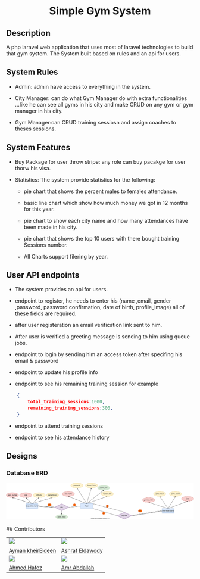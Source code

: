 <h1 align="center"> Simple Gym System </h1>

## Description

A php laravel web application that uses most  of laravel technologies to build that gym system. The System built based on rules and an api for users.

## System Rules

- Admin: admin have access to everything in the system.

- City Manager: can do what Gym Manager do with extra functionalities ...like he can see all gyms in his city and make CRUD on any gym or gym manager in his city.

- Gym Manager:can CRUD training sessiosn and assign coaches to theses sessions.

## System Features

- Buy Package for user throw stripe: any role can buy pacakge for user thorw his visa.

- Statistics: The system provide statistics for the following:

  - pie chart that shows the percent males to females attendance.

  - basic line chart which show how much money we got in 12 months for this year.

  - pie chart to show each city name and how many attendances have been made in his city.

  - pie chart that shows the top 10 users with there bought training Sessions number.

  - All Charts support filering by year.

## User API endpoints

- The system provides an api for users.

- endpoint to register, he needs to enter his (name
,email, gender ,password, password confirmation, date of birth,
profile_image) all of these fields are required.

- after user registeration an email verification link sent to him.

- After user is verified a greeting message is sending to him using queue jobs.

- endpoint to login  by sending him an access token after specifing his email & password

- endpoint to update his profile info

- endpoint to see his remaining training session for example

```json
    {
        total_training_sessions:1000,
        remaining_training_sessions:300,
    }
```

- endpoint to attend training sessions

- endpoint to see his attendance history

## Designs

### Database ERD

<p align="center">
       <img src="https://github.com/AymanxMohamed/Tick-Tac-Toe-Game/blob/main/00%20Project%20Materials/00%20Database/00%20ERD/TicTacToeERD-Final.drawio.svg" alt="Build Status">
</p>
## Contributors

<table>
  <tr>
    <td>
      <img src="https://avatars.githubusercontent.com/u/72627215?v=4"> </img>
    </td>
    <td>
      <img src="https://avatars.githubusercontent.com/u/40903913?v=4"></img>
    </td>
  </tr>
  <tr>
    <td>
      <a href="https://github.com/AymanxMohamed"> Ayman kheirEldeen </a>
    </td>
    <td>
      <a href="https://github.com/ashrafeldawody"> Ashraf Eldawody </a>
    </td>
  </tr>
   <tr>
    <td>
      <img src="https://avatars.githubusercontent.com/u/53107590?v=4"></img>
    </td>
    <td>
      <img src="https://avatars.githubusercontent.com/u/97948998?v=4"></img>
    </td>
  </tr>
  <tr>
    <td>
      <a href="https://github.com/AhmedHafez13"> Ahmed Hafez </a>
    </td>
      <td>
      <a href="https://github.com/amraabdallah"> Amr Abdallah </a>
    </td>
  </tr>
</table>

